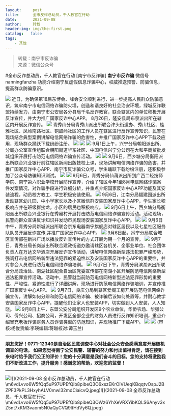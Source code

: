 ```yaml
---
layout:     post
title:      全市反诈总动员，千人教官在行动
date:       2021-09-08
author:     转载
header-img: img/the-first.png
catalog:   false
tags:
    - 其他
---
```


<blockquote><p>转载：南宁市反诈骗<br>
来源：微信公众号</p></blockquote>

#全市反诈总动员，千人教官在行动
[南宁市反诈骗]
**南宁市反诈骗**
微信号nanningfanzha
功能介绍南宁反虚假信息诈骗中心，权威推送预警、防骗信息，提高群众防骗意识。

![]({{site.baseurl}}/postimg/m6vdLvvo6W5iaqtFlbC2aKtxz0cgAUufMCLNZjTFq3atj7KNzA5jndiaFCUL151ExlvRyBicqsE2ibqpx1OibZrS54A.gif)
近日，为确保第18届东博会、峰会安全顺利进行，进一步提高人民群众防骗意识，筑牢南宁市电信网络诈骗防火墙，创造和谐良好的社会治安环境，绿城反诈联盟持续发力，由南宁市公安局各分县局千名反诈教官，联合辖区内的单位积极开展反诈宣传，并大力推广国家反诈中心APP。
8月26日，隆安县局布泉派出所在辖区内开展反诈宣传。
![]({{site.baseurl}}/postimg/m6vdLvvo6W7LpNoYsQN3by2IqcrQAKmUJnHAqwCaYEcBxrsRQvvZPaU36niac8WXj8bYQjpmE9keDtEvcN8pz9w.jpeg)
青秀山分局青秀山派出所联合津头街道办、秀山社区、桂雅社区、凤岭南路社区、铜鼓岭社区的工作人员在辖区进行反诈宣传知识，民警在现场结合典型案例讲解电信网络诈骗的危害性，并推广国家反诈中心APP下载及应用，现场群众踊跃下载纷纷注册。
![]({{site.baseurl}}/postimg/m6vdLvvo6W7LpNoYsQN3by2IqcrQAKmU7HR5GLaCv2dQWUHuvLI3WCz22kxEGtYfsccuod4iawBhW4QtRnPBMsA.jpeg)
![]({{site.baseurl}}/postimg/m6vdLvvo6W7LpNoYsQN3by2IqcrQAKmUyny5DKrKtME2UMLSxH4uxT4m2KdrkqXr9n68d6bROADbAqXEXIXNXw.jpeg)
![]({{site.baseurl}}/postimg/m6vdLvvo6W7LpNoYsQN3by2IqcrQAKmUyAHSOoYb7nAD1cNm7u3Qh4wN0HoMaicESNWHz6iaevPw5ibEBduFWIdNw.jpeg)
9月1日上午，兴宁分局朝阳派出所、分局办公室宣传组联合朝阳街道华东社区、中国电信兴宁分公司在大和平商贸批发城组织开展打击防范电信网络诈骗宣传活动。
![]({{site.baseurl}}/postimg/m6vdLvvo6W7LpNoYsQN3by2IqcrQAKmUpvWEK5YVFf2SoOdZbI66jMfqcGRUHchg4PxELKx06miaQqDzNZMob5A.jpeg)
![]({{site.baseurl}}/postimg/m6vdLvvo6W7LpNoYsQN3by2IqcrQAKmUeUnN603qgAlKHMA30Nr0gBGicQOEuMVF4QXYQKS5MxMLsJ0ZraJP8EQ.jpeg)
9月6日，西乡塘分局衡阳派出所联合兴业银行前往辖区新闻出版技校上课，现场讲解电信网络诈骗的危害，并推广国家反诈中心APP、南宁市反诈骗公众号，学生踊跃下载纷纷注册，还积极参加了公众号防骗知识测试。
![]({{site.baseurl}}/postimg/m6vdLvvo6W7LpNoYsQN3by2IqcrQAKmUAml5WlehucgsWcUoibZb76xcfua49efjiaFureDDHUSIibBzxWxAedu0Q.jpeg)
![]({{site.baseurl}}/postimg/m6vdLvvo6W7LpNoYsQN3by2IqcrQAKmUuSBPpGaUZC3deXu6icvVmJRVRACpcxQwUic7zJya9wsiauwQJfYZb4auQ.jpeg)
9月6日，青秀分局仙葫派出所到广西二轻技师学院、南宁第六职业学校开展防诈宣传，介绍了辖区今年1至8月电信网络诈骗案件发案情况，对诈骗手段进行详细分析，并重点介绍国家反诈中心APP功能及其安装流程，动员校方教工、学生积极安装使用。
![]({{site.baseurl}}/postimg/m6vdLvvo6W7LpNoYsQN3by2IqcrQAKmUmz8fwbeXcKqjG0MRQaLNhM5178tZX9bS9C7Bat1DLiaEkm36WKOJSsQ.jpeg)
9月6日，江南分局福建园派出所发动辖区幼儿园、中小学家长以及小区微信群安装国家反诈中心APP，学生家长积极响应并在班级群接龙，小区的居民也积极响应。
![]({{site.baseurl}}/postimg/m6vdLvvo6W7LpNoYsQN3by2IqcrQAKmUAqmE5lYCLt0lCIVKbzvia1gc1H0futibiaDAFj6LIsJEVsbJvW17Kgr9w.jpeg)
9月6日上午，西乡塘分局衡阳派出所联合兴业银行在秀厢村开展打击防范电信网络诈骗宣传活动。活动现场，民警向群众宣讲反诈知识并发动市民现场安装国家反诈中心APP。
![]({{site.baseurl}}/postimg/m6vdLvvo6W7LpNoYsQN3by2IqcrQAKmU1Ypo0oQfoTQmflvpDPoXg0lA4nx3NFP4XLWQpRtqJp9KRJZUPwj3mA.jpeg)
![]({{site.baseurl}}/postimg/m6vdLvvo6W7LpNoYsQN3by2IqcrQAKmUg1yuQJdQyKeMt9gOoTAkHjopXht4qBI7umTmV83T6D53FlHKWWf4sw.jpeg)
9月6日中午，青秀分局新城派出所联合京东电器南宁旗舰店对辖区居民以及七星社区服务队队员开展反诈宣传,并推广国家反诈中心APP。
![]({{site.baseurl}}/postimg/m6vdLvvo6W7LpNoYsQN3by2IqcrQAKmUqwVeibB3YA5xic6h7mpgevhbtEHARZJDZLu3iaBrQWaZ9ToaAOX0Eic6Gg.jpeg)
9月6日起，邕宁分局联合城区宣传部在新兴广场以播放反诈宣传片的方式开展为期一个月的宣传。
![]({{site.baseurl}}/postimg/m6vdLvvo6W7LpNoYsQN3by2IqcrQAKmUfaBVQfPDx8n0YeIYu0BpJ4LAyGlVdy0PIDg08r9ZIOID5m6vuibe2Rg.jpeg)
9月7日，青秀分局长岗派出所联合建政街道办邀请辖区各机关、企事业单位、社会团体负责人在万达文华酒店开展反诈宣传活动，讲解电信网络新型违法犯罪严峻形势，强调打击电信网络新型违法犯罪的紧迫性以及安装国家反诈中心APP的重要性，并对参会人员进行防范电信网络诈骗培训。
![]({{site.baseurl}}/postimg/m6vdLvvo6W7LpNoYsQN3by2IqcrQAKmUM9UqXDhf9PsrbkMnMcxfqjlDIgdMUbo1ZTicOFIVsXNcmUJtZusy3yg.jpeg)
9月7日下午，青秀分局滨湖派出所联合分局政治处、南湖社区配合自治区党委宣传部在南湖小区开展防范电信网络新型违法犯罪宣传活动。活动中，民警就当前防范电信网络新型违法犯罪形势的重要性、严峻性、紧迫性进行了详细讲解，现场进行防范电信网络诈骗培训，并宣传推广国家反诈中心APP。
![]({{site.baseurl}}/postimg/m6vdLvvo6W7LpNoYsQN3by2IqcrQAKmUVJkPRkyhAFceaFSJcIK6XrNEOq0U1z70lqSZLakkYyRakUOYp8JqMg.jpeg)
9月7日，良庆分局到辖区爱阁工房开展防范电信网络诈骗宣传，讲解如何分辨和防范电信网络诈骗、被诈骗后该如何处置等，并耐心教学安装国家反诈中心APP，提醒他们让家人也安装APP，切实做到人人安装，人人知晓。
![]({{site.baseurl}}/postimg/m6vdLvvo6W7LpNoYsQN3by2IqcrQAKmUPC0LBurQwzagQd7SF49A8PdMRFunx9O72w6mkgN5MmW3Knt0HPyQvw.jpeg)
9月8日上午，东盟公安分局组织开发区9个农业单位，华侨农场、华强公司、侨兴公司、招商公司，开发区全部企业的财务人员进行反诈知识培训，重点介绍冒充老板诈骗财务人员诈骗类型的防范知识，并现场推广下载APP。
![]({{site.baseurl}}/postimg/m6vdLvvo6W7LpNoYsQN3by2IqcrQAKmUVSsHxNTsic1Sl6UlrAaNYI4HRkRZN4rZN7Dod50Dv9hibXkHCENKXSeA.jpeg)
![]({{site.baseurl}}/postimg/m6vdLvvo6W7LpNoYsQN3by2IqcrQAKmUBKT7MibOJibppiczRE9N0ia5rkRR1KDZcQWBEg4ibeKeQFib6DabVkHMGK9g.jpeg)
(审核:杨俊责编:李瑛编辑:蒋越校对:谭玉兰)
***
******朋友您好！0771-12340是****自治区民意调查中心对社会公众安全感满意度开展随机调查的电话。**
**如果您觉得南宁公安民警、辅警的努力和付出值得肯定，请在接到来电时给予我们公正的评价！您的十分满意是我们奋斗的目标，您的支持将激励我们不断改进工作，提升服务！感谢您的帮助，欢迎您的监督！**
****
![]({{site.baseurl}}/postimg/m6vdLvvo6W5fQq5uP97UPEfQib8pibeQ3OIeVDxD23H3A2hshm9VPKwY5lU5bLvcdcrPes5XplD3ibsbDFZwyKDqA.jpeg)![](2021-09-08
全市反诈总动员，千人教官在行动\\m6vdLvvo6W5fQq5uP97UPEfQib8pibeQ3O6xszEKrOIVUeqKBqqtvOspJ2BZPF3PkPL3HxyhALV0mwl32mdCiaicvQ.jpeg)![](2021-09-08
全市反诈总动员，千人教官在行动\\m6vdLvvo6W5fQq5uP97UPEfQib8pibeQ3OWz6YhXeVRXYibKQLS6Anyv3xZ5nt7xKM3vaom5N0aQyCVQ9ltHdVy6Q.jpeg)
